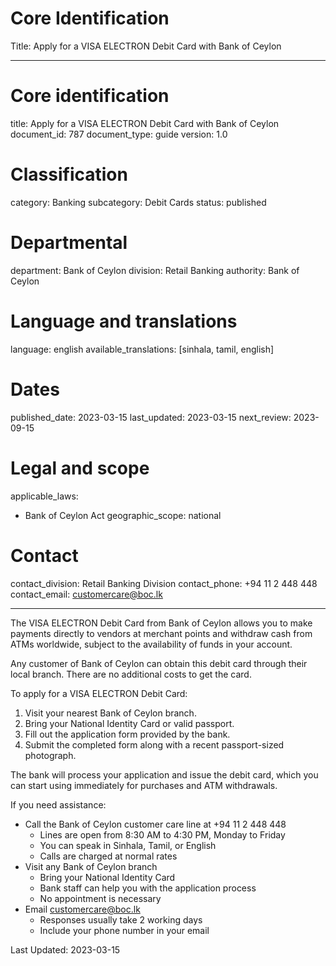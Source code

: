 # Core Identification
Title: Apply for a VISA ELECTRON Debit Card with Bank of Ceylon

---
# Core identification
title: Apply for a VISA ELECTRON Debit Card with Bank of Ceylon
document_id: 787
document_type: guide
version: 1.0

# Classification
category: Banking
subcategory: Debit Cards
status: published

# Departmental
department: Bank of Ceylon
division: Retail Banking
authority: Bank of Ceylon

# Language and translations
language: english
available_translations: [sinhala, tamil, english]

# Dates
published_date: 2023-03-15
last_updated: 2023-03-15
next_review: 2023-09-15

# Legal and scope
applicable_laws:
 - Bank of Ceylon Act
geographic_scope: national

# Contact
contact_division: Retail Banking Division
contact_phone: +94 11 2 448 448
contact_email: customercare@boc.lk

---

The VISA ELECTRON Debit Card from Bank of Ceylon allows you to make payments directly to vendors at merchant points and withdraw cash from ATMs worldwide, subject to the availability of funds in your account.

Any customer of Bank of Ceylon can obtain this debit card through their local branch. There are no additional costs to get the card.

To apply for a VISA ELECTRON Debit Card:

1. Visit your nearest Bank of Ceylon branch.
2. Bring your National Identity Card or valid passport.
3. Fill out the application form provided by the bank.
4. Submit the completed form along with a recent passport-sized photograph.

The bank will process your application and issue the debit card, which you can start using immediately for purchases and ATM withdrawals.

If you need assistance:

- Call the Bank of Ceylon customer care line at +94 11 2 448 448
    - Lines are open from 8:30 AM to 4:30 PM, Monday to Friday
    - You can speak in Sinhala, Tamil, or English
    - Calls are charged at normal rates
- Visit any Bank of Ceylon branch
    - Bring your National Identity Card
    - Bank staff can help you with the application process
    - No appointment is necessary
- Email customercare@boc.lk
    - Responses usually take 2 working days
    - Include your phone number in your email

Last Updated: 2023-03-15